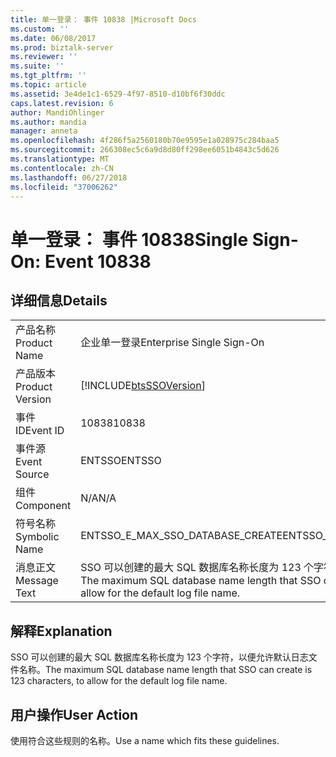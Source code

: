 ```yaml
---
title: 单一登录： 事件 10838 |Microsoft Docs
ms.custom: ''
ms.date: 06/08/2017
ms.prod: biztalk-server
ms.reviewer: ''
ms.suite: ''
ms.tgt_pltfrm: ''
ms.topic: article
ms.assetid: 3e4de1c1-6529-4f97-8510-d10bf6f30ddc
caps.latest.revision: 6
author: MandiOhlinger
ms.author: mandia
manager: anneta
ms.openlocfilehash: 4f286f5a2560180b70e9595e1a028975c284baa5
ms.sourcegitcommit: 266308ec5c6a9d8d80ff298ee6051b4843c5d626
ms.translationtype: MT
ms.contentlocale: zh-CN
ms.lasthandoff: 06/27/2018
ms.locfileid: "37006262"
---
```

# <a name="single-sign-on-event-10838"></a><span data-ttu-id="369c7-102">单一登录： 事件 10838</span><span class="sxs-lookup"><span data-stu-id="369c7-102">Single Sign-On: Event 10838</span></span>
## <a name="details"></a><span data-ttu-id="369c7-103">详细信息</span><span class="sxs-lookup"><span data-stu-id="369c7-103">Details</span></span>  
  
|                 |                                                                                                                     |
|-----------------|---------------------------------------------------------------------------------------------------------------------|
|  <span data-ttu-id="369c7-104">产品名称</span><span class="sxs-lookup"><span data-stu-id="369c7-104">Product Name</span></span>   |                                              <span data-ttu-id="369c7-105">企业单一登录</span><span class="sxs-lookup"><span data-stu-id="369c7-105">Enterprise Single Sign-On</span></span>                                              |
| <span data-ttu-id="369c7-106">产品版本</span><span class="sxs-lookup"><span data-stu-id="369c7-106">Product Version</span></span> |                             [!INCLUDE[btsSSOVersion](../includes/btsssoversion-md.md)]                              |
|    <span data-ttu-id="369c7-107">事件 ID</span><span class="sxs-lookup"><span data-stu-id="369c7-107">Event ID</span></span>     |                                                        <span data-ttu-id="369c7-108">10838</span><span class="sxs-lookup"><span data-stu-id="369c7-108">10838</span></span>                                                        |
|  <span data-ttu-id="369c7-109">事件源</span><span class="sxs-lookup"><span data-stu-id="369c7-109">Event Source</span></span>   |                                                       <span data-ttu-id="369c7-110">ENTSSO</span><span class="sxs-lookup"><span data-stu-id="369c7-110">ENTSSO</span></span>                                                        |
|    <span data-ttu-id="369c7-111">组件</span><span class="sxs-lookup"><span data-stu-id="369c7-111">Component</span></span>    |                                                         <span data-ttu-id="369c7-112">N/A</span><span class="sxs-lookup"><span data-stu-id="369c7-112">N/A</span></span>                                                         |
|  <span data-ttu-id="369c7-113">符号名称</span><span class="sxs-lookup"><span data-stu-id="369c7-113">Symbolic Name</span></span>  |                                          <span data-ttu-id="369c7-114">ENTSSO_E_MAX_SSO_DATABASE_CREATE</span><span class="sxs-lookup"><span data-stu-id="369c7-114">ENTSSO_E_MAX_SSO_DATABASE_CREATE</span></span>                                           |
|  <span data-ttu-id="369c7-115">消息正文</span><span class="sxs-lookup"><span data-stu-id="369c7-115">Message Text</span></span>   | <span data-ttu-id="369c7-116">SSO 可以创建的最大 SQL 数据库名称长度为 123 个字符，以便允许默认日志文件名称。</span><span class="sxs-lookup"><span data-stu-id="369c7-116">The maximum SQL database name length that SSO can create is 123 characters, to allow for the default log file name.</span></span> |
  
## <a name="explanation"></a><span data-ttu-id="369c7-117">解释</span><span class="sxs-lookup"><span data-stu-id="369c7-117">Explanation</span></span>  
 <span data-ttu-id="369c7-118">SSO 可以创建的最大 SQL 数据库名称长度为 123 个字符，以便允许默认日志文件名称。</span><span class="sxs-lookup"><span data-stu-id="369c7-118">The maximum SQL database name length that SSO can create is 123 characters, to allow for the default log file name.</span></span>  
  
## <a name="user-action"></a><span data-ttu-id="369c7-119">用户操作</span><span class="sxs-lookup"><span data-stu-id="369c7-119">User Action</span></span>  
 <span data-ttu-id="369c7-120">使用符合这些规则的名称。</span><span class="sxs-lookup"><span data-stu-id="369c7-120">Use a name which fits these guidelines.</span></span>